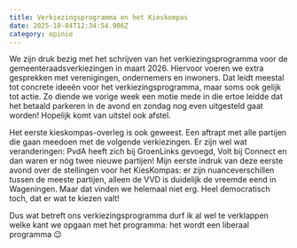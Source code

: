 ```yaml
---
title: Verkiezingsprogramma en het Kieskompas
date: 2025-10-04T12:34:54.906Z
category: opinie
---
```

We zijn druk bezig met het schrijven van het verkiezingsprogramma voor de gemeenteraadsverkiezingen in maart 2026. Hiervoor voeren we extra gesprekken met verenigingen, ondernemers en inwoners. Dat leidt meestal tot concrete ideeën voor het verkiezingsprogramma, maar soms ook gelijk tot actie. Zo diende we vorige week een motie mede in die ertoe leidde dat het betaald parkeren in de avond en zondag nog even uitgesteld gaat worden! Hopelijk komt van uitstel ook afstel.

Het eerste kieskompas-overleg is ook geweest. Een aftrapt met alle partijen die gaan meedoen met de volgende verkiezingen. Er zijn wel wat veranderingen: PvdA heeft zich bij GroenLinks gevoegd, Volt bij Connect en dan waren er nóg twee nieuwe partijen! Mijn eerste indruk van deze eerste avond over de stellingen voor het KiesKompas: er zijn nuanceverschillen tussen de meeste partijen, alleen de VVD is duidelijk de vreemde eend in Wageningen. Maar dat vinden we helemaal niet erg. Heel democratisch toch, dat er wat te kiezen valt!

Dus wat betreft ons verkiezingsprogramma durf ik al wel te verklappen welke kant we opgaan met het programma: het wordt een liberaal programma 😉